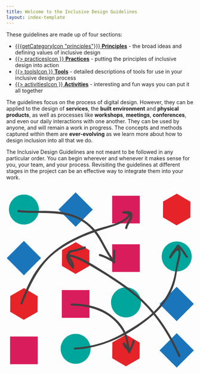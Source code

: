 ```yaml
---
title: Welcome to the Inclusive Design Guidelines
layout: index-template
---
```

These guidelines are made up of four sections:

<div class="docs-guidelines-index-section">
<ul>
    <li>
        <a href="/principles/">
            {{{getCategoryIcon "principles"}}}
            <strong>Principles</strong></a> - the broad ideas and defining values of inclusive design
        </a>
    </li>
    <li>
        <a href="/practices/">
            {{> practicesIcon }}
            <strong>Practices</strong></a> - putting the principles of inclusive design into action
        </a>
    </li>
    <li>
        <a href="/tools/">
            {{> toolsIcon }}
            <strong>Tools</strong></a> - detailed descriptions of tools for use in your inclusive design process
    </li>
    <li>
        <a href="/activities/">
            {{> activitiesIcon }}
            <strong>Activities</strong></a> - interesting and fun ways you can put it all together
        </a>
    </li>
</ul>
</div>

The guidelines focus on the process of digital design. However, they can be applied to the design of
<strong>services</strong>, the <strong>built environment</strong> and <strong>physical products</strong>, as well as processes like <strong>workshops</strong>,
<strong>meetings</strong>, <strong>conferences</strong>, and even our daily interactions with one another. They can be used by anyone,
and will remain a work in progress. The concepts and methods captured within them are <strong>ever-evolving</strong>
as we learn more about how to design inclusion into all that we do.

<div class="docs-guidelines-index-section row">
<p class="medium-6 column">
The Inclusive Design Guidelines are not meant to be followed in any particular order. You can begin wherever and whenever it makes sense for you, your team, and your process. Revisiting the guidelines at different stages in the project can be an effective way to integrate them into your work.
</p>

<svg id="guidelines-path" class="medium-6 column" xmlns="http://www.w3.org/2000/svg" viewBox="0 0 200 200"><path fill="#1B75BB" d="M73.77 7.016L92.02 25.26 73.772 43.514 55.522 25.27z"/><path fill="#D91C5C" d="M112.622 10.572h29.392v29.386h-29.392z"/><path fill="#00A69C" d="M34.693 25.27c0 8.803-7.139 15.933-15.945 15.933-8.804 0-15.939-7.13-15.939-15.933 0-8.808 7.136-15.94 15.939-15.94 8.806-.001 15.945 7.132 15.945 15.94"/><path fill="#E52329" d="M181.134 42.067l-14.488-8.505.11-16.796 14.613-8.303 14.487 8.506-.117 16.8z"/><path fill="#1B75BB" d="M18.75 58.504L37.001 76.75 18.753 95.003.503 76.758z"/><path fill="#D91C5C" d="M112.622 62.062h29.392v29.386h-29.392z"/><path fill="#00A69C" d="M197.194 75.079c0 8.804-7.14 15.934-15.945 15.934-8.807 0-15.94-7.129-15.94-15.934 0-8.808 7.134-15.939 15.94-15.939s15.945 7.131 15.945 15.939"/><path fill="#E52329" d="M73.65 93.557l-14.488-8.504.116-16.8 14.608-8.3 14.488 8.505-.115 16.799z"/><path fill="#1B75BB" d="M181.24 107.195l18.25 18.245-18.249 18.253-18.25-18.244z"/><path fill="#D91C5C" d="M59.074 110.754h29.391v29.382H59.074z"/><path fill="#00A69C" d="M143.257 123.771c0 8.801-7.141 15.934-15.943 15.934s-15.938-7.133-15.938-15.934c0-8.811 7.136-15.941 15.938-15.941s15.943 7.131 15.943 15.941"/><path fill="#E52329" d="M18.632 142.248l-14.487-8.509.114-16.795 14.611-8.298 14.487 8.502-.116 16.8z"/><path fill="#1B75BB" d="M181.251 192.982L163 174.731l18.251-18.249 18.249 18.245z"/><path fill="#D91C5C" d="M4.054 160.039h29.391v29.385H4.054z"/><path fill="#00A69C" d="M89.71 173.056c0 8.804-7.139 15.934-15.943 15.934-8.803 0-15.941-7.13-15.941-15.934 0-8.81 7.138-15.939 15.941-15.939 8.805-.001 15.943 7.129 15.943 15.939"/><path fill="#E52329" d="M127.198 191.533l-14.487-8.505.113-16.799 14.613-8.3 14.485 8.505-.114 16.801z"/><path fill="#404041" d="M12.991 27.981c20.721 2.397 43.046-1.846 62.579 7.081 10.033 4.583 17.622 12.459 23.226 21.79 5.024 8.358 8.88 17.313 15.312 24.754l1.346-1.744c-5.016-2.886-9.97-5.864-15.583-7.437-1.38-.387-1.965 1.755-.592 2.141 5.433 1.521 10.204 4.424 15.054 7.214 1.138.653 2.151-.812 1.347-1.746-7.112-8.225-11.136-18.436-16.958-27.515-5.623-8.769-13.75-15.593-23.205-19.911-19.368-8.85-41.994-4.471-62.525-6.846-1.421-.165-1.405 2.058-.001 2.219"/><path fill="#404041" d="M115.299 81.781c.658-4.292.703-8.615.703-12.948.002-1.432-2.219-1.432-2.219 0-.002 4.125.001 8.27-.625 12.358-.215 1.399 1.923 2.002 2.141.59M72.935 173.78c30.377-1.353 59.117-16.019 82.019-35.479 10.969-9.316 19.484-20.771 23.851-34.551 2.321-7.32 2.637-15.041 4.718-22.352 1.286-4.503 3.104-10.72.595-15.095-.227-.392-.743-.628-1.187-.483-4.318 1.424-7.431 6.032-9.569 9.808.64.27 1.281.54 1.923.809 1.687-4.945 5.485-8.134 8.236-12.404l-1.646.212c3.927 3.207 6.424 7.726 9.37 11.777.789 1.084 2.614.037 1.813-1.06-3.044-4.186-5.638-8.887-9.698-12.203-.535-.436-1.255-.397-1.648.213-2.894 4.485-6.679 7.713-8.454 12.906-.391 1.141 1.341 1.831 1.919.809a32 32 0 0 1 5.011-6.655c4.183-4.264 2.98 2.892 2.568 5.421-.46 2.866-1.543 5.598-1.938 8.464-.51 3.72-1.158 7.418-1.926 11.093-3.252 15.557-10.845 28.255-22.384 39.091-10.314 9.691-22.617 17.101-34.941 23.919-14.882 8.237-31.659 12.902-48.63 13.657-1.353.066-1.359 2.166-.002 2.103"/><path fill="#404041" d="M185.117 180.166c-10.879-24.59-25.938-47.341-46.525-64.864-11.163-9.502-23.799-17.566-36.239-25.274C91.15 83.086 78.3 74.143 64.942 72.384c-.637-.084-1.067.57-1.111 1.111-.419 5.139 2.942 10.494 6.32 14.106.533.568 1.719.338 1.856-.491.837-5.052-2.856-8.074-4.374-12.542-1.464-4.305 2.862-4.042 5.596-4.665 3.525-.804 7.26-2.079 10.657-3.332 1.331-.491.755-2.637-.592-2.141-3.812 1.406-7.938 2.711-11.895 3.613-1.578.359-4.196.157-5.248 1.708-3.979 5.878 4.674 10.964 3.714 16.767l1.855-.49c-3-3.205-6.045-7.982-5.672-12.535l-1.108 1.109c7.153.943 13.855 4.507 20.123 7.921 6.392 3.48 12.646 7.211 18.816 11.067 12.163 7.605 24.38 15.654 35.227 25.07 19.501 16.933 33.711 39.162 44.094 62.623.579 1.309 2.492.178 1.917-1.117"/><path fill="#404041" d="M17.393 125.073c5.792-15.121 12.461-29.615 22.72-42.262 9.367-11.544 22.1-19.615 35.358-25.988 10.552-5.068 21.208-8.627 32.369-11.967 8.587-2.571 19.89-5.74 24.664-14.092a1.126 1.126 0 0 0-.398-1.52c-2.5-1.45-5.012-2.028-7.89-2.149v2.22c1.7-.055 3.382-.26 5.08-.249 4.823.03 1.742 5.562.953 7.17-1.34 2.726-3.082 5.332-3.771 8.326-.326 1.392 1.815 1.982 2.141.588 1.132-4.91 5.714-9.089 5.528-14.319-.179-5.022-6.84-3.839-9.932-3.736-1.431.049-1.426 2.161 0 2.22 2.466.104 4.628.603 6.771 1.846-.138-.504-.268-1.012-.399-1.518-5.371 9.392-19.715 12.055-29.25 14.799-11.395 3.278-22.351 7.922-32.865 13.405-12.771 6.66-23.454 15.401-32.488 26.59-9.468 11.725-15.393 26.097-20.733 40.046-.513 1.338 1.634 1.913 2.142.59M69.603 127.219c13.831.086 27.52 2.979 39.131 10.775 5.904 3.969 10.725 9.344 14.524 15.317 4.45 6.993 4.812 15.829 6.552 23.712.711-.195 1.424-.394 2.141-.59-1.516-3.649-3.23-7.209-6.282-9.816-.783-.664-2.234-.055-1.858 1.083 1.175 3.54 3.881 6.814 7.438 8.101.42.15 1.076-.086 1.255-.509 1.445-3.41 3.194-6.648 4.109-10.259.351-1.389-1.791-1.975-2.142-.59-.741 2.914-2.035 5.574-3.28 8.301-.813 1.781-4.964-4.812-5.239-5.634-.614.36-1.233.719-1.854 1.08 2.758 2.349 4.346 5.541 5.713 8.833.535 1.294 2.455.843 2.141-.59-1.84-8.324-2.569-16.657-6.776-24.245-3.391-6.12-8.792-11.323-14.363-15.435-11.772-8.688-26.85-11.664-41.208-11.756-1.434-.01-1.432 2.214-.002 2.222"/></svg>

</div>
